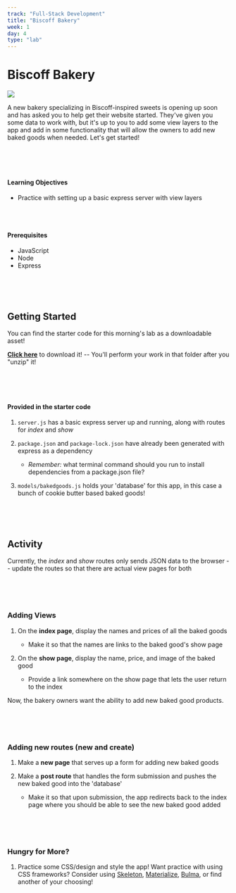 ```yaml
---
track: "Full-Stack Development"
title: "Biscoff Bakery"
week: 1
day: 4
type: "lab"
---
```



# Biscoff Bakery

![](https://i.ytimg.com/vi/CIGk1sgCfSg/maxresdefault.jpg)

A new bakery specializing in Biscoff-inspired sweets is opening up soon and has asked you to help get their website started. They've given you some data to work with, but it's up to you to add some view layers to the app and add in some functionality that will allow the owners to add new baked goods when needed. Let's get started!

<br>
<br>
<br>

#### Learning Objectives

- Practice with setting up a basic express server with view layers


<br>
<br>


#### Prerequisites

- JavaScript
- Node
- Express 


<br>
<br>
<br>


## Getting Started

You can find the starter code for this morning's lab as a downloadable asset! 

<strong><a href="../biscoff-starter.zip" download>Click here</a></strong> to download it! -- You'll perform your work in that folder after you "unzip" it!


<br>
<br>
<br>



#### Provided in the starter code
1. `server.js` has a basic express server up and running, along with routes for *index* and *show*

1. `package.json` and `package-lock.json` have already been generated with express as a dependency
    - _Remember:_ what terminal command should you run to install dependencies from a package.json file?

1. `models/bakedgoods.js` holds your 'database' for this app, in this case a bunch of cookie butter based baked goods!

<br>
<br>
<br>


## Activity
Currently, the *index* and *show* routes only sends JSON data to the browser -- update the routes so that there are actual view pages for both

<br>
<br>
<br>



### Adding Views
1. On the **index page**, display the names and prices of all the baked goods
    - Make it so that the names are links to the baked good's show page

1. On the **show page**, display the name, price, and image of the baked good
    - Provide a link somewhere on the show page that lets the user return to the index

Now, the bakery owners want the ability to add new baked good products.

<br>
<br>
<br>



### Adding new routes (new and create)
1. Make a **new page** that serves up a form for adding new baked goods

1. Make a **post route** that handles the form submission and pushes the new baked good into the 'database'
    - Make it so that upon submission, the app redirects back to the index page where you should be able to see the new baked good added

<br>
<br>
<br>


### Hungry for More?

1. Practice some CSS/design and style the app! Want practice with using CSS frameworks? Consider using [Skeleton](http://getskeleton.com/), [Materialize](http://materializecss.com/), [Bulma](https://bulma.io/), or find another of your choosing!



